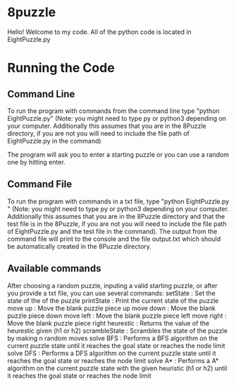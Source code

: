 # 8puzzle
Hello! Welcome to my code. 
All of the python code is located in EightPuzzle.py

# Running the Code

## Command Line
To run the program with commands from the command line type "python EightPuzzle.py" (Note: you might need to type py or python3 depending on your computer. Additionally this assumes that you are in the 8Puzzle directory, if you are not you will need to include the file path of EightPuzzle.py in the command)

The program will ask you to enter a starting puzzle or you can use a random one by hitting enter.

## Command File 
To run the program with commands in a txt file, type "python EightPuzzle.py <filename>" (Note: you might need to type py or python3 depending on your computer. Additionally this assumes that you are in the 8Puzzle directory and that the test file is in the 8Puzzle, if you are not you will need to include the file path of EightPuzzle.py and the test file in the command). The output from the command file will print to the console and the file output.txt which should be automatically created in the 8Puzzle directory. 

## Available commands
After choosing a random puzzle, inputing a valid starting puzzle, or after you provide a txt file, you can use several commands:
    setState <state>                : Set the state of the of the puzzle
    printState                      : Print the current state of the puzzle
    move up                         : Move the blank puzzle piece up
    move down                       : Move the blank puzzle piece down
    move left                       : Move the blank puzzle piece left
    move right                      : Move the blank puzzle piece right
    heurestic <heuristic>           : Returns the value of the heurestic given (h1 or h2)
    scrambleState <n>               : Scrambles the state of the puzzle by making n random moves
    solve BFS <maxnodes>            : Performs a BFS algorithm on the current puzzle state until it reaches the goal state or reaches the node limit
    solve DFS <maxnodes>            : Performs a DFS algorithm on the current puzzle state until it reaches the goal state or reaches the node limit
    solve A* <heuristic> <maxnodes> : Performs a A* algorithm on the current puzzle state with the given heuristic (h1 or h2) until it reaches the goal state or reaches the node limit